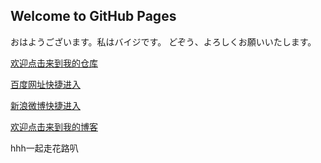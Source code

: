 ## Welcome to GitHub Pages

おはようございます。私はバイジです。
どぞう、よろしくお願いいたします。

[欢迎点击来到我的仓库](https://github.com/Beierchen22/belle.github.io)

[百度网址快捷进入](https://www.baidu.com)

[新浪微博快捷进入](https://weibo.com)

[欢迎点击来到我的博客](https://beierchen22.github.io/belle.github.io/)

hhh一起走花路叭
